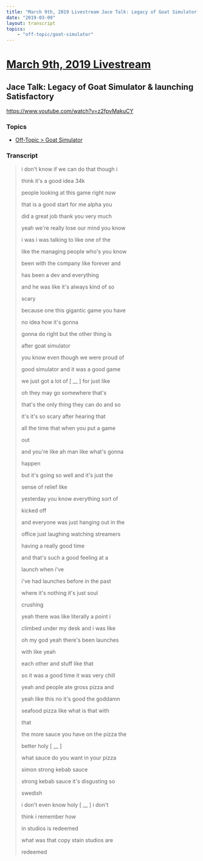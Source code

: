 ```yaml
---
title: "March 9th, 2019 Livestream Jace Talk: Legacy of Goat Simulator & launching Satisfactory"
date: "2019-03-09"
layout: transcript
topics:
    - "off-topic/goat-simulator"
---
```

# [March 9th, 2019 Livestream](../2019-03-09.md)
## Jace Talk: Legacy of Goat Simulator & launching Satisfactory
https://www.youtube.com/watch?v=z2fpvMakuCY

### Topics
* [Off-Topic > Goat Simulator](../topics/off-topic/goat-simulator.md)

### Transcript

> i don't know if we can do that though i
>
> think it's a good idea 34k
>
> people looking at this game right now
>
> that is a good start for me alpha you
>
> did a great job thank you very much
>
> yeah we're really lose our mind you know
>
> i was i was talking to like one of the
>
> like the managing people who's you know
>
> been with the company like forever and
>
> has been a dev and everything
>
> and he was like it's always kind of so
>
> scary
>
> because one this gigantic game you have
>
> no idea how it's gonna
>
> gonna do right but the other thing is
>
> after goat simulator
>
> you know even though we were proud of
>
> good simulator and it was a good game
>
> we just got a lot of [ __ ] for just like
>
> oh they may go somewhere that's
>
> that's the only thing they can do and so
>
> it's it's so scary after hearing that
>
> all the time that when you put a game
>
> out
>
> and you're like ah man like what's gonna
>
> happen
>
> but it's going so well and it's just the
>
> sense of relief like
>
> yesterday you know everything sort of
>
> kicked off
>
> and everyone was just hanging out in the
>
> office just laughing watching streamers
>
> having a really good time
>
> and that's such a good feeling at a
>
> launch when i've
>
> i've had launches before in the past
>
> where it's nothing it's just soul
>
> crushing
>
> yeah there was like literally a point i
>
> climbed under my desk and i was like
>
> oh my god yeah there's been launches
>
> with like yeah
>
> each other and stuff like that
>
> so it was a good time it was very chill
>
> yeah and people ate gross pizza and
>
> yeah like this no it's good the goddamn
>
> seafood pizza like what is that with
>
> that
>
> the more sauce you have on the pizza the
>
> better holy [ __ ]
>
> what sauce do you want in your pizza
>
> simon strong kebab sauce
>
> strong kebab sauce it's disgusting so
>
> swedish
>
> i don't even know holy [ __ ] i don't
>
> think i remember how
>
> in studios is redeemed
>
> what was that copy stain studios are
>
> redeemed
